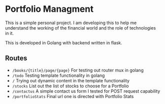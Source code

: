 # Portfolio Managment

This is a simple personal project.
I am developing this to help me understand the working of the financial world and the role of technologies in it.

This is developed in Golang with backend written in flask.

## Routes

- `/books/{title}/page/{page}` For testing out router mux in golang
- `/todo` Testing template functionality in golang
- `/` Trying out dynamic content in the template functionality
- `/stocks` List out the list of stocks to choose for a Portfolio
- `/contactus` A simple contact us form I tested for POST request capability
- `/portfolioStats` Final url one is directed with Portfolio Stats
